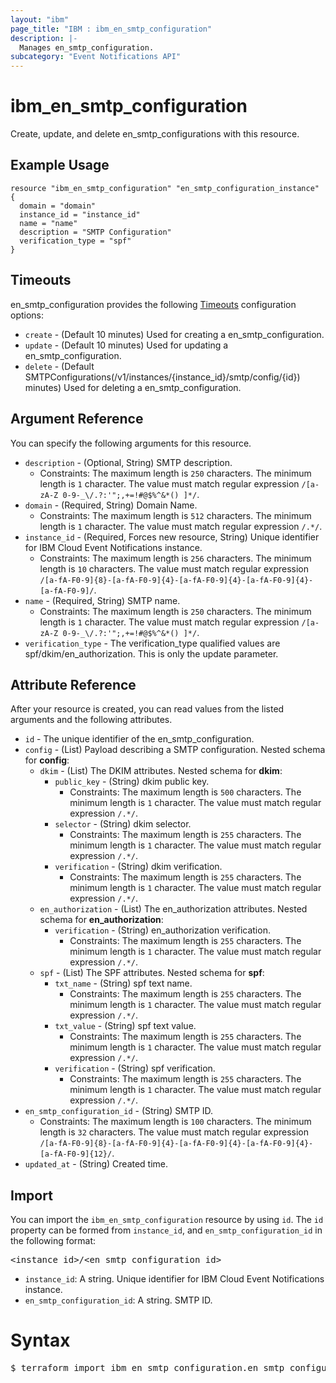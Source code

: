 ```yaml
---
layout: "ibm"
page_title: "IBM : ibm_en_smtp_configuration"
description: |-
  Manages en_smtp_configuration.
subcategory: "Event Notifications API"
---
```


# ibm_en_smtp_configuration

Create, update, and delete en_smtp_configurations with this resource.

## Example Usage

```hcl
resource "ibm_en_smtp_configuration" "en_smtp_configuration_instance" {
  domain = "domain"
  instance_id = "instance_id"
  name = "name"
  description = "SMTP Configuration"
  verification_type = "spf"
}
```

## Timeouts

en_smtp_configuration provides the following [Timeouts](https://www.terraform.io/docs/configuration/resources.html#timeouts) configuration options:

* `create` - (Default 10 minutes) Used for creating a en_smtp_configuration.
* `update` - (Default 10 minutes) Used for updating a en_smtp_configuration.
* `delete` - (Default SMTPConfigurations(/v1/instances/{instance_id}/smtp/config/{id}) minutes) Used for deleting a en_smtp_configuration.

## Argument Reference

You can specify the following arguments for this resource.

* `description` - (Optional, String) SMTP description.
  * Constraints: The maximum length is `250` characters. The minimum length is `1` character. The value must match regular expression `/[a-zA-Z 0-9-_\/.?:'";,+=!#@$%^&*() ]*/`.
* `domain` - (Required, String) Domain Name.
  * Constraints: The maximum length is `512` characters. The minimum length is `1` character. The value must match regular expression `/.*/`.
* `instance_id` - (Required, Forces new resource, String) Unique identifier for IBM Cloud Event Notifications instance.
  * Constraints: The maximum length is `256` characters. The minimum length is `10` characters. The value must match regular expression `/[a-fA-F0-9]{8}-[a-fA-F0-9]{4}-[a-fA-F0-9]{4}-[a-fA-F0-9]{4}-[a-fA-F0-9]/`.
* `name` - (Required, String) SMTP name.
  * Constraints: The maximum length is `250` characters. The minimum length is `1` character. The value must match regular expression `/[a-zA-Z 0-9-_\/.?:'";,+=!#@$%^&*() ]*/`.
* `verification_type` - The verification_type qualified values are spf/dkim/en_authorization. This is only the update parameter.

## Attribute Reference

After your resource is created, you can read values from the listed arguments and the following attributes.

* `id` - The unique identifier of the en_smtp_configuration.
* `config` - (List) Payload describing a SMTP configuration.
Nested schema for **config**:
	* `dkim` - (List) The DKIM attributes.
	Nested schema for **dkim**:
		* `public_key` - (String) dkim public key.
		  * Constraints: The maximum length is `500` characters. The minimum length is `1` character. The value must match regular expression `/.*/`.
		* `selector` - (String) dkim selector.
		  * Constraints: The maximum length is `255` characters. The minimum length is `1` character. The value must match regular expression `/.*/`.
		* `verification` - (String) dkim verification.
		  * Constraints: The maximum length is `255` characters. The minimum length is `1` character. The value must match regular expression `/.*/`.
	* `en_authorization` - (List) The en_authorization attributes.
	Nested schema for **en_authorization**:
		* `verification` - (String) en_authorization verification.
		  * Constraints: The maximum length is `255` characters. The minimum length is `1` character. The value must match regular expression `/.*/`.
	* `spf` - (List) The SPF attributes.
	Nested schema for **spf**:
		* `txt_name` - (String) spf text name.
		  * Constraints: The maximum length is `255` characters. The minimum length is `1` character. The value must match regular expression `/.*/`.
		* `txt_value` - (String) spf text value.
		  * Constraints: The maximum length is `255` characters. The minimum length is `1` character. The value must match regular expression `/.*/`.
		* `verification` - (String) spf verification.
		  * Constraints: The maximum length is `255` characters. The minimum length is `1` character. The value must match regular expression `/.*/`.
* `en_smtp_configuration_id` - (String) SMTP ID.
  * Constraints: The maximum length is `100` characters. The minimum length is `32` characters. The value must match regular expression `/[a-fA-F0-9]{8}-[a-fA-F0-9]{4}-[a-fA-F0-9]{4}-[a-fA-F0-9]{4}-[a-fA-F0-9]{12}/`.
* `updated_at` - (String) Created time.


## Import

You can import the `ibm_en_smtp_configuration` resource by using `id`.
The `id` property can be formed from `instance_id`, and `en_smtp_configuration_id` in the following format:

<pre>
&lt;instance_id&gt;/&lt;en_smtp_configuration_id&gt;
</pre>
* `instance_id`: A string. Unique identifier for IBM Cloud Event Notifications instance.
* `en_smtp_configuration_id`: A string. SMTP ID.

# Syntax
<pre>
$ terraform import ibm_en_smtp_configuration.en_smtp_configuration &lt;instance_id&gt;/&lt;en_smtp_configuration_id&gt;
</pre>
